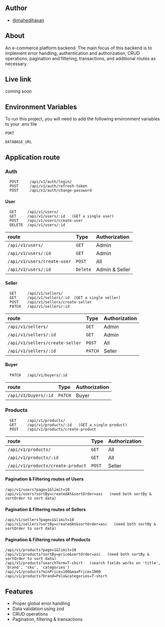 ## Author

- [@mahedihasan](https://github.com/Mehedi-Hasan0)

## About

An e-commerce platform backend. The main focus of this backend is to implement error handling, authentication and authorization, CRUD operations, pagination and filtering, transactions, and additional routes as necessary.

## Live link

coming soon

## Environment Variables

To run this project, you will need to add the following environment variables to your .env file

`PORT`

`DATABASE_URL`

## Application route

### Auth

```
  POST     /api/v1/auth/login/
  POST     /api/v1/auth/refresh-token
  POST     /api/v1/auth/change-password
```

#### User

```
  GET     /api/v1/users/
  GET     /api/v1/users/:id   (GET a single user)
  POST    /api/v1/users/create-user
  DELETE  /api/v1/users/:id
```

| route                       | Type     | Authorization  |
| :-------------------------- | :------- | :------------- |
| `/api/v1/users/`            | `GET`    | Admin          |
| `/api/v1/users/:id`         | `GET`    | Admin          |
| `/api/v1/users/create-user` | `POST`   | All            |
| `/api/v1/users/:id`         | `Delete` | Admin & Seller |

#### Seller

```
  GET     /api/v1/sellers/
  GET     /api/v1/sellers/:id  (GET a single seller)
  POST    /api/v1/sellers/create-seller
  PATCH   /api/v1/sellers/:id
```

| route                           | Type    | Authorization |
| :------------------------------ | :------ | :------------ |
| `/api/v1/sellers/`              | `GET`   | Admin         |
| `/api/v1/sellers/:id`           | `GET`   | Admin         |
| `/api/v1/sellers/create-seller` | `POST`  | All           |
| `/api/v1/sellers/:id`           | `PATCH` | Seller        |

#### Buyer

```
  PATCH   /api/v1/buyers/:id
```

| route                | Type    | Authorization |
| :------------------- | :------ | :------------ |
| `/api/v1/buyers/:id` | `PATCH` | Buyer         |

### Products

```
  GET     /api/v1/products/
  GET     /api/v1/products/:id   (GET a single product)
  POST    /api/v1/products/create-product
```

| route                             | Type   | Authorization |
| :-------------------------------- | :----- | :------------ |
| `/api/v1/products/`               | `GET`  | All           |
| `/api/v1/products/:id`            | `GET`  | All           |
| `/api/v1/products/create-product` | `POST` | Seller        |

#### Pagination & Filtering routes of Users

```
/api/v1/users?page=1&limit=10
/api/v1/users?sortBy=createdAt&sortOrder=asc   (need both sortBy & sortOrder to sort data)
```

#### Pagination & Filtering routes of Sellers

```
/api/v1/sellers?page=1&limit=10
/api/v1/sellers?sortBy=createdAt&sortOrder=asc   (need both sortBy & sortOrder to sort data)
```

#### Pagination & Filtering routes of Products

```
/api/v1/products?page=1&limit=10
/api/v1/products?sortBy=price&sortOrder=asc   (need both sortBy & sortOrder to sort data)
/api/v1/products?searchTerm=T-shirt   (search fields works on 'title', 'brand', 'sku', 'categories')
/api/v1/products?minPrice=100&maxPrice=1000
/api/v1/products?brand=Polo&categories=T-shirt
```

## Features

- Proper global error handling
- Data validation using zod
- CRUD operations
- Pagination, filtering & transactions
